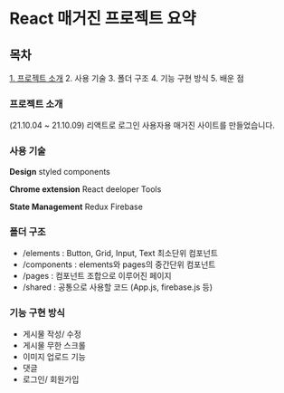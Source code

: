 # React 매거진 프로젝트 요약

## 목차
[1. 프로젝트 소개](###-프로젝트-소개)
2. 사용 기술
3. 폴더 구조
4. 기능 구현 방식
5. 배운 점  



### 프로젝트 소개
(21.10.04 ~ 21.10.09)
리액트로 로그인 사용자용 매거진 사이트를 만들었습니다. 



### 사용 기술
**Design** 
styled components

**Chrome extension**
React deeloper Tools

**State Management**
Redux
Firebase



### 폴더 구조

- /elements : Button, Grid, Input, Text 최소단위 컴포넌트
- /components : elements와 pages의 중간단위 컴포넌트
- /pages : 컴포넌트 조합으로 이루어진 페이지
- /shared : 공통으로 사용할 코드 (App.js, firebase.js 등)



### 기능 구현 방식

- 게시물 작성/ 수정
- 게시물 무한 스크롤
- 이미지 업로드 기능
- 댓글
- 로그인/ 회원가입


